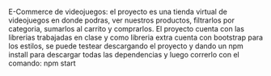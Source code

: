 E-Commerce de videojuegos: el proyecto es una tienda virtual de videojuegos en donde podras, ver nuestros productos,
filtrarlos por categoria, sumarlos al carrito y comprarlos.
El proyecto cuenta con las librerias trabajadas en clase y como libreria extra cuenta con bootstrap para los estilos,
se puede testear descargando el proyecto y dando un npm install para descargar todas las dependencias y luego correrlo 
con el comando: npm start